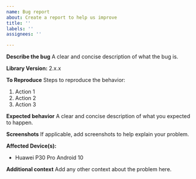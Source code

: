 ```yaml
---
name: Bug report
about: Create a report to help us improve
title: ''
labels: ''
assignees: ''

---
```


**Describe the bug**
A clear and concise description of what the bug is.

**Library Version:**
2.x.x

**To Reproduce**
Steps to reproduce the behavior:
1. Action 1
2. Action 2
3. Action 3

**Expected behavior**
A clear and concise description of what you expected to happen.

**Screenshots**
If applicable, add screenshots to help explain your problem.

**Affected Device(s):**
 - Huawei P30 Pro Android 10

**Additional context**
Add any other context about the problem here.
